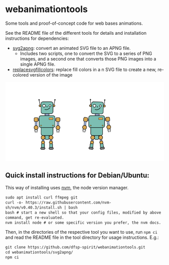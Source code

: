 # webanimationtools

Some tools and proof-of-concept code for web bases animations.

See the README file of the different tools for details and installation instructions for dependencies:

* [svg2apng](./svg2apng): convert an animated SVG file to an APNG file.
    * Includes two scripts, one to convert the SVG to a series of PNG images, and a second one that converts those PNG images into a single APNG file.
* [replacesvgfillcolors](./replacesvgfillcolors): replace fill colors in a n SVG file to create a new, re-colored version of the image

![Animated robot](./images/robot_a.png)


## Quick install instructions for Debian/Ubuntu:

This way of installing uses [nvm](https://github.com/nvm-sh), the node version manager.

```shell
sudo apt install curl ffmpeg git
curl -o- https://raw.githubusercontent.com/nvm-sh/nvm/v0.40.3/install.sh | bash
bash # start a new shell so that your config files, modified by above command, get re-evaluated.
nvm install node # or some specific version you prefer, the nvm docs.
```

Then, in the directories of the respective tool you want to use, run ```npm ci``` and read the README file in the tool directory for usage instructions. E.g.:

```shell
git clone https://github.com/dfsp-spirit/webanimationtools.git
cd webanimationtools/svg2apng/
npm ci
```


